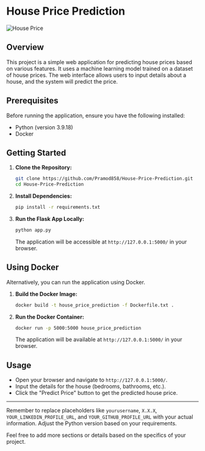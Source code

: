 # House Price Prediction

![House Price](https://github.com/Pramod858/House-Price-Prediction/assets/80105491/a313c7f9-bc82-4e7a-b378-8ee9221031cd)

## Overview

This project is a simple web application for predicting house prices based on various features. It uses a machine learning model trained on a dataset of house prices. The web interface allows users to input details about a house, and the system will predict the price.

## Prerequisites

Before running the application, ensure you have the following installed:

- Python (version 3.9.18)
- Docker

## Getting Started

1. **Clone the Repository:**

   ```bash
   git clone https://github.com/Pramod858/House-Price-Prediction.git
   cd House-Price-Prediction
   ```

2. **Install Dependencies:**

   ```bash
   pip install -r requirements.txt
   ```

3. **Run the Flask App Locally:**

   ```bash
   python app.py
   ```

   The application will be accessible at `http://127.0.0.1:5000/` in your browser.

## Using Docker

Alternatively, you can run the application using Docker.

1. **Build the Docker Image:**

   ```bash
   docker build -t house_price_prediction -f Dockerfile.txt .
   ```

2. **Run the Docker Container:**

   ```bash
   docker run -p 5000:5000 house_price_prediction
   ```

   The application will be available at `http://127.0.0.1:5000/` in your browser.

## Usage

- Open your browser and navigate to `http://127.0.0.1:5000/`.
- Input the details for the house (bedrooms, bathrooms, etc.).
- Click the "Predict Price" button to get the predicted house price.

---

Remember to replace placeholders like `yourusername`, `X.X.X`, `YOUR_LINKEDIN_PROFILE_URL`, and `YOUR_GITHUB_PROFILE_URL` with your actual information. Adjust the Python version based on your requirements.

Feel free to add more sections or details based on the specifics of your project.
